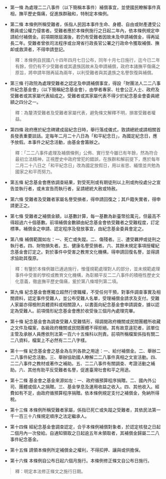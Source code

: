 * 第一條 為處理二二八事件（以下簡稱本事件）補償事宜，並使國民瞭解事件真相，撫平歷史傷痛，促進族群融和，特制定本條例。

* 第二條 本條例所稱受難者，係指人民因本事件生命、身體、自由或財產遭受公務員或公權力侵害者。受難者應於本條例施行之日起二年內，依本條例規定申請給付補償金。前項期限屆滿後，若仍有受難者因故未及申請補償金，得再延長二年。受難者曾依司法程序或台灣省行政長官公署之行政命令獲取補償、撫卹或救濟者，不得申請登記。

> 釋：本條例自民國八十四年四月七日公布，同年十月七日施行，迄今已二年有餘，但仍有不少受難者或其遺族因故未及申請補償，政府本諸撫平傷痛之原旨，將申請年限再延為兩年，以利受難者與其遺族之名譽恢復與補償。

* 第三條 行政院為處理受難者之認定及申請補償事宜，得設「財團法人二二八事件紀念基金會」（以下簡稱紀念基金會），由學者專家、社會公正人士、政府及受難者或其家屬代表組成之。受難者或其家屬代表不得少於紀念基金會委員總額之四分之一。

> 釋：為釐清受難者及受難者家屬代表，避免條文解釋不明，損害受難者權益。

* 第四條 政府應於紀念碑建成屆紀念日時，舉行落成儀式，敦請總統或請相關首長發表重要談話。定每年二月二十八日為「和平紀念日」，為國定紀念日，應予放假。本事件之紀念活動，由基金會籌辦之。

> 釋：「二二八事件處理及補償條例」公佈、實行至今雖已有年餘，然為符合最初立法精神，正視歷史中政府曾犯的錯誤，在族群和解前提下，應於每年二月二十八日之「和平紀念日」改為國定放假日，用以省思、緬懷並共勉為國家之和平而努力。

* 第五條 紀念基金會應依調查結果，對受死刑或有期徒刑以上刑或拘役處分之宣告並執行者，或未宣告而執行者，呈請總統大赦或特赦。

* 第六條 受難者及受難者家屬名譽受損者，得申請回復之；其戶籍失實者，得申請更正之。

* 第七條 受難者之補償金額，以基數計算，每一基數為新臺幣拾萬元，但最高不得超過六十個基數。前項補償金數額由紀念基金會依受難者之受難程度，訂定標準。補償金之申請、認定程序及發放事宜，由紀念基金委員會定之。

* 第八條 補償範圍如左：一、死亡或失蹤。二、傷殘者。三、遭受羈押或徒刑之執行者。四、財物損失者。五、健康名譽受損者。六、其餘未規定事項授權紀念基金會訂定之。對於事件中受害之教育文化機構，得申請回復名譽，並得請求協助其復原。

> 釋：有鑒於本條例雖已通過施行，惟僅規範處理對人的部分，並未規範處理事件中受害的學校或教育文化機構，為彰顯平反二二八事件的積極性歷史文化意義，徹底撫平歷史傷痛，爰於第八條增列第二項。

* 第九條 紀念基金會應獨立超然行使職權，不受任何干預，對事件調查事實及相關資料，認定事件受難人，並公布受難人名單，受理補償金請求及支付。受難人家屬亦得檢附具體資料或相關證人，以書面向紀念基金會申請調查，據以認定為受難人。前項情形紀念基金會應於收受後三個月內處理完畢。

* 第十條 紀念基金會為調查受難人受難情形，得調閱政府機關或民間團體所收藏之文件及檔案，各級政府機關或民間團體不得拒絕。其有故意違犯者，該單位主管及承辦人員應依刑法第一百六十五條科以刑責。前項所稱檔案係指有關二二八資料，檔案上不必然有二二八字樣。

* 第十一條 紀念基金會之基金為左列各款之用途：一、給付補償金。二、舉辦二二八事件紀念活動。三、舉辦協助國人瞭解二二八事件真相之文宣活動。四、二二八事件之教材或著作之補助。五、二二八事件有關調查、考證活動之補助。六、其他有助平反受難者名譽，促進臺灣社會和平之用途。

* 第十二條 基金會之基金來源如左：一、政府循預算程序捐贈。二、國內外公司、團體或個人之捐贈。三、基金孳息及運用收益之收入。四、其他收入。經費如有不足，由政府循預算程序捐贈。依本條例規定支付之補償金，免納所得稅。

* 第十三條 本條例所稱受難者家屬，係指已死亡或失蹤之受難者，其依民法第一千一百三十八條規定順序之法定繼承人。

* 第十四條 經紀念基金會調查認定，合乎本條例補償對象者，於認定核發之日起二個月內一次發給。自通知領取之日起逾五年未領取者，其補償金歸屬二二八事件紀念基金。

* 第十五條 請領本條例所定補償金之權利，不得扣押、讓與或供擔保。

* 第十六條 本條例自公布日起六個月施行。本條例修正條文自公布日施行。

> 釋：明定本法修正條文之施行日期。

